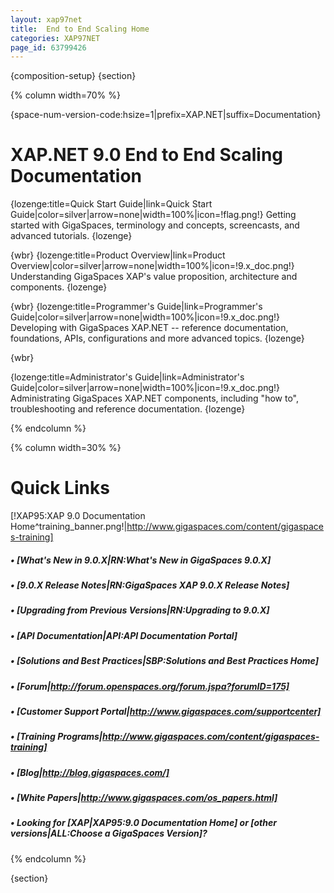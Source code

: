 ```yaml
---
layout: xap97net
title:  End to End Scaling Home
categories: XAP97NET
page_id: 63799426
---
```


{composition-setup}
{section}

{% column width=70% %}

{space-num-version-code:hsize=1|prefix=XAP.NET|suffix=Documentation}

# XAP.NET 9.0 End to End Scaling Documentation

{lozenge:title=Quick Start Guide|link=Quick Start Guide|color=silver|arrow=none|width=100%|icon=!flag.png!}
Getting started with GigaSpaces, terminology and concepts, screencasts, and advanced tutorials.
{lozenge}

{wbr}
{lozenge:title=Product Overview|link=Product Overview|color=silver|arrow=none|width=100%|icon=!9.x_doc.png!}
Understanding GigaSpaces XAP's value proposition, architecture and components.
{lozenge}

{wbr}
{lozenge:title=Programmer's Guide|link=Programmer's Guide|color=silver|arrow=none|width=100%|icon=!9.x_doc.png!}
Developing with GigaSpaces XAP.NET -- reference documentation, foundations, APIs, configurations and more advanced topics.
{lozenge}

{wbr}

{lozenge:title=Administrator's Guide|link=Administrator's Guide|color=silver|arrow=none|width=100%|icon=!9.x_doc.png!}
Administrating GigaSpaces XAP.NET components, including "how to", troubleshooting and reference documentation.
{lozenge}

{% endcolumn %}

{% column width=30% %}

# Quick Links

[!XAP95:XAP 9.0 Documentation Home^training_banner.png!|http://www.gigaspaces.com/content/gigaspaces-training]

##### &bull; [What's New in 9.0.X|RN:What's New in GigaSpaces 9.0.X]

##### &bull; [9.0.X Release Notes|RN:GigaSpaces XAP 9.0.X Release Notes]

##### &bull; [Upgrading from Previous Versions|RN:Upgrading to 9.0.X]

##### &bull; [API Documentation|API:API Documentation Portal]

##### &bull; [Solutions and Best Practices|SBP:Solutions and Best Practices Home]

##### &bull; [Forum|http://forum.openspaces.org/forum.jspa?forumID=175]

##### &bull; [Customer Support Portal|http://www.gigaspaces.com/supportcenter]

##### &bull; [Training Programs|http://www.gigaspaces.com/content/gigaspaces-training]

##### &bull; [Blog|http://blog.gigaspaces.com/]

##### &bull; [White Papers|http://www.gigaspaces.com/os_papers.html]

##### &bull; Looking for *[*XAP*|XAP95:9.0 Documentation Home]* or *[*other versions*|ALL:Choose a GigaSpaces Version]*?

{% endcolumn %}

{section}
